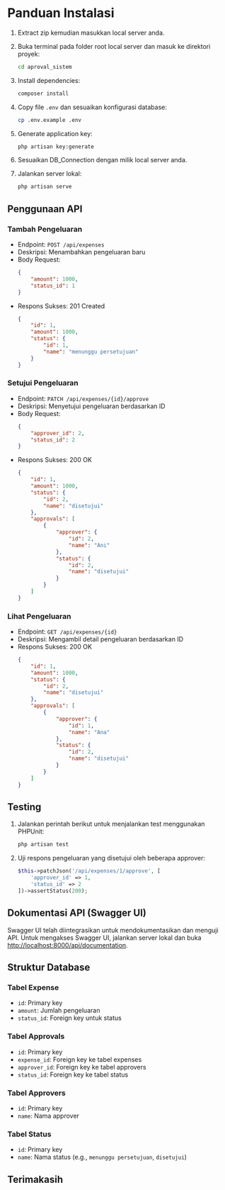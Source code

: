 # Panduan Instalasi

1. Extract zip kemudian masukkan local server anda.

2. Buka terminal pada folder root local server dan masuk ke direktori proyek:

    ```bash
    cd aproval_sistem
    ```

3. Install dependencies:

    ```bash
    composer install
    ```

4. Copy file `.env` dan sesuaikan konfigurasi database:

    ```bash
    cp .env.example .env
    ```

5. Generate application key:

    ```bash
    php artisan key:generate
    ```

6. Sesuaikan DB_Connection dengan milik local server anda.
7. Jalankan server lokal:
    ```bash
    php artisan serve
    ```

## Penggunaan API

### Tambah Pengeluaran

-   Endpoint: `POST /api/expenses`
-   Deskripsi: Menambahkan pengeluaran baru
-   Body Request:
    ```json
    {
        "amount": 1000,
        "status_id": 1
    }
    ```
-   Respons Sukses: 201 Created
    ```json
    {
        "id": 1,
        "amount": 1000,
        "status": {
            "id": 1,
            "name": "menunggu persetujuan"
        }
    }
    ```

### Setujui Pengeluaran

-   Endpoint: `PATCH /api/expenses/{id}/approve`
-   Deskripsi: Menyetujui pengeluaran berdasarkan ID
-   Body Request:
    ```json
    {
        "approver_id": 2,
        "status_id": 2
    }
    ```
-   Respons Sukses: 200 OK
    ```json
    {
        "id": 1,
        "amount": 1000,
        "status": {
            "id": 2,
            "name": "disetujui"
        },
        "approvals": [
            {
                "approver": {
                    "id": 2,
                    "name": "Ani"
                },
                "status": {
                    "id": 2,
                    "name": "disetujui"
                }
            }
        ]
    }
    ```

### Lihat Pengeluaran

-   Endpoint: `GET /api/expenses/{id}`
-   Deskripsi: Mengambil detail pengeluaran berdasarkan ID
-   Respons Sukses: 200 OK
    ```json
    {
        "id": 1,
        "amount": 1000,
        "status": {
            "id": 2,
            "name": "disetujui"
        },
        "approvals": [
            {
                "approver": {
                    "id": 1,
                    "name": "Ana"
                },
                "status": {
                    "id": 2,
                    "name": "disetujui"
                }
            }
        ]
    }
    ```

## Testing

1. Jalankan perintah berikut untuk menjalankan test menggunakan PHPUnit:

    ```bash
    php artisan test
    ```

2. Uji respons pengeluaran yang disetujui oleh beberapa approver:
    ```php
    $this->patchJson('/api/expenses/1/approve', [
        'approver_id' => 1,
        'status_id' => 2
    ])->assertStatus(200);
    ```

## Dokumentasi API (Swagger UI)

Swagger UI telah diintegrasikan untuk mendokumentasikan dan menguji API. Untuk mengakses Swagger UI, jalankan server lokal dan buka [http://localhost:8000/api/documentation](http://localhost:8000/api/documentation).

## Struktur Database

### Tabel Expense

-   `id`: Primary key
-   `amount`: Jumlah pengeluaran
-   `status_id`: Foreign key untuk status

### Tabel Approvals

-   `id`: Primary key
-   `expense_id`: Foreign key ke tabel expenses
-   `approver_id`: Foreign key ke tabel approvers
-   `status_id`: Foreign key ke tabel status

### Tabel Approvers

-   `id`: Primary key
-   `name`: Nama approver

### Tabel Status

-   `id`: Primary key
-   `name`: Nama status (e.g., `menunggu persetujuan`, `disetujui`)

## Terimakasih
